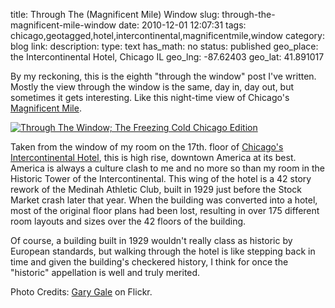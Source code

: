 title: Through The (Magnificent Mile) Window
slug: through-the-magnificent-mile-window
date: 2010-12-01 12:07:31
tags: chicago,geotagged,hotel,intercontinental,magnificentmile,window
category: blog
link: 
description: 
type: text
has_math: no
status: published
geo_place: the Intercontinental Hotel, Chicago IL
geo_lng: -87.62403
geo_lat: 41.891017

By my reckoning, this is the eighth "through the window" post I've written. Mostly the view through the window is the same, day in, day out, but sometimes it gets interesting. Like this night-time view of Chicago's [Magnificent Mile](https://en.wikipedia.org/wiki/Magnificent_Mile "https://en.wikipedia.org/wiki/Magnificent_Mile").

[![Through The Window; The Freezing Cold Chicago Edition](https://farm5.static.flickr.com/4086/5223059896_fd364e61bf_d.jpg)](https://www.flickr.com/photos/vicchi/5223059896/ "Through The Window; The Freezing Cold Chicago Edition")

Taken from the window of my room on the 17th. floor of [Chicago's Intercontinental Hotel](https://en.wikipedia.org/wiki/InterContinental_Chicago "https://en.wikipedia.org/wiki/InterContinental_Chicago"), this is high rise, downtown America at its best. America is always a culture clash to me and no more so than my room in the Historic Tower of the Intercontinental. This wing of the hotel is a 42 story rework of the Medinah Athletic Club, built in 1929 just before the Stock Market crash later that year. When the building was converted into a hotel, most of the original floor plans had been lost, resulting in over 175 different room layouts and sizes over the 42 floors of the building.

Of course, a building built in 1929 wouldn't really class as historic by European standards, but walking through the hotel is like stepping back in time and given the building's checkered history, I think for once the "historic" appellation is well and truly merited.


Photo Credits: [Gary Gale](https://www.flickr.com/photos/vicchi/5223059896/ "https://www.flickr.com/photos/vicchi/5223059896/") on Flickr.


